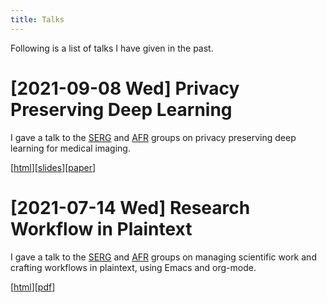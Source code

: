 ```yaml
---
title: Talks
---
```


Following is a list of talks I have given in the past.

# [2021-09-08 Wed] Privacy Preserving Deep Learning

I gave a talk to the [SERG](https://se.ewi.tudelft.nl/) and
[AFR](https://se.ewi.tudelft.nl/ai4fintech/) groups on privacy
preserving deep learning for medical imaging.

[[html](2021-09-07--talk--privacy-preserving-deep-learning)][[slides](https://docs.google.com/presentation/d/1uN-YCxvvbOsUNJwpClJBCn98DVKlmD2x-vd8s7tDvdA/edit?usp=sharing)][[paper](assets/pdf/ppdl.pdf)]

# [2021-07-14 Wed] Research Workflow in Plaintext

I gave a talk to the [SERG](https://se.ewi.tudelft.nl/) and
[AFR](https://se.ewi.tudelft.nl/ai4fintech/) groups on managing
scientific work and crafting workflows in plaintext, using Emacs and
org-mode.

[[html](2021-07-12--talk--research-workflow-in-plaintext)][[pdf](org/assets/pdf/2021-07-12--talk--research-workflow-in-plaintext.pdf)]
